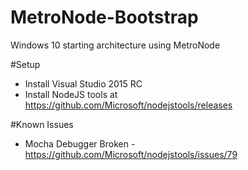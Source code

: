 # MetroNode-Bootstrap
Windows 10 starting architecture using MetroNode

#Setup

- Install Visual Studio 2015 RC
- Install NodeJS tools at https://github.com/Microsoft/nodejstools/releases

#Known Issues

- Mocha Debugger Broken - https://github.com/Microsoft/nodejstools/issues/79
